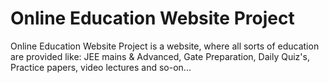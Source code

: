 # Online Education Website Project
Online Education Website Project is a website, where all sorts of education are provided like: JEE mains &amp; Advanced, Gate Preparation, Daily Quiz's, Practice papers, video lectures and so-on...
